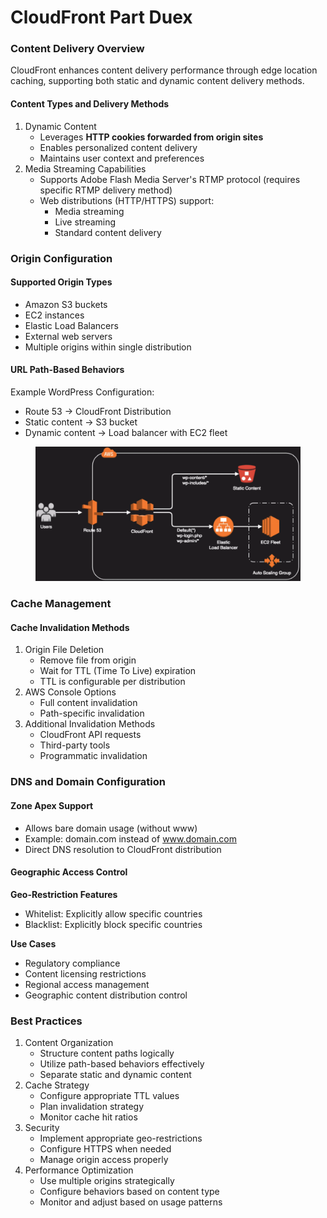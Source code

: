 # CloudFront Part Duex

### Content Delivery Overview

CloudFront enhances content delivery performance through edge location caching, supporting both static and dynamic content delivery methods.

#### Content Types and Delivery Methods



1. Dynamic Content
   * Leverages **HTTP cookies forwarded from origin sites**
   * Enables personalized content delivery
   * Maintains user context and preferences
2. Media Streaming Capabilities
   * Supports Adobe Flash Media Server's RTMP protocol (requires specific RTMP delivery method)
   * Web distributions (HTTP/HTTPS) support:
     * Media streaming
     * Live streaming
     * Standard content delivery

### Origin Configuration

#### Supported Origin Types

* Amazon S3 buckets
* EC2 instances
* Elastic Load Balancers
* External web servers
* Multiple origins within single distribution

#### URL Path-Based Behaviors

Example WordPress Configuration:

* Route 53 → CloudFront Distribution
* Static content → S3 bucket
* Dynamic content → Load balancer with EC2 fleet

<figure><img src="../../../../../.gitbook/assets/image (30) (1) (1).png" alt=""><figcaption></figcaption></figure>

### Cache Management

#### Cache Invalidation Methods

1. Origin File Deletion
   * Remove file from origin
   * Wait for TTL (Time To Live) expiration
   * TTL is configurable per distribution
2. AWS Console Options
   * Full content invalidation
   * Path-specific invalidation
3. Additional Invalidation Methods
   * CloudFront API requests
   * Third-party tools
   * Programmatic invalidation

### DNS and Domain Configuration

#### Zone Apex Support

* Allows bare domain usage (without www)
* Example: domain.com instead of www.domain.com
* Direct DNS resolution to CloudFront distribution

#### Geographic Access Control

**Geo-Restriction Features**

* Whitelist: Explicitly allow specific countries
* Blacklist: Explicitly block specific countries

**Use Cases**

* Regulatory compliance
* Content licensing restrictions
* Regional access management
* Geographic content distribution control

### Best Practices

1. Content Organization
   * Structure content paths logically
   * Utilize path-based behaviors effectively
   * Separate static and dynamic content
2. Cache Strategy
   * Configure appropriate TTL values
   * Plan invalidation strategy
   * Monitor cache hit ratios
3. Security
   * Implement appropriate geo-restrictions
   * Configure HTTPS when needed
   * Manage origin access properly
4. Performance Optimization
   * Use multiple origins strategically
   * Configure behaviors based on content type
   * Monitor and adjust based on usage patterns
